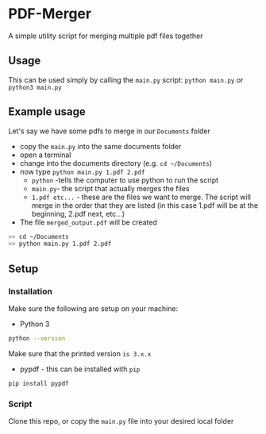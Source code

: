 # PDF-Merger
A simple utility script for merging multiple pdf files together

## Usage
This can be used simply by calling the `main.py` script:
`python main.py`
or
`python3 main.py`

## Example usage
Let's say we have some pdfs to merge in our `Documents` folder
- copy the `main.py` into the same documents folder
- open a terminal
- change into the documents directory (e.g. `cd ~/Documents`)
- now type `python main.py 1.pdf 2.pdf`
  - `python` -tells the computer to use python to run the script
  - `main.py`- the script that actually merges the files
  - `1.pdf etc...` - these are the files we want to merge. The script will merge in the order that they are listed (in this case 1.pdf will be at the beginning, 2.pdf next, etc...)
- The file `merged_output.pdf` will be created
 
```sh
>> cd ~/Documents
>> python main.py 1.pdf 2.pdf
```

## Setup
### Installation
Make sure the following are setup on your machine:
- Python 3
```sh
python --version
```
Make sure that the printed version `is 3.x.x`
- pypdf - this can be installed with `pip`
```sh
pip install pypdf
```
### Script
Clone this repo, or copy the `main.py` file into your desired local folder
